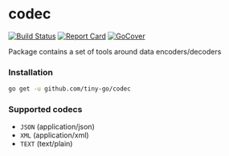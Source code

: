 # codec

[![Build Status][circleci-badge]][circleci-link]
[![Report Card][report-badge]][report-link]
[![GoCover][cover-badge]][cover-link]

Package contains a set of tools around data encoders/decoders

### Installation
```sh
go get -u github.com/tiny-go/codec
```

### Supported codecs
- `JSON` (application/json)
- `XML` (application/xml)
- `TEXT` (text/plain)

[circleci-badge]: https://circleci.com/gh/tiny-go/codec.svg?style=shield
[circleci-link]: https://circleci.com/gh/tiny-go/codec
[report-badge]: https://goreportcard.com/badge/github.com/tiny-go/codec
[report-link]: https://goreportcard.com/report/github.com/tiny-go/codec
[cover-badge]: https://gocover.io/_badge/github.com/tiny-go/codec
[cover-link]: https://gocover.io/github.com/tiny-go/codec
